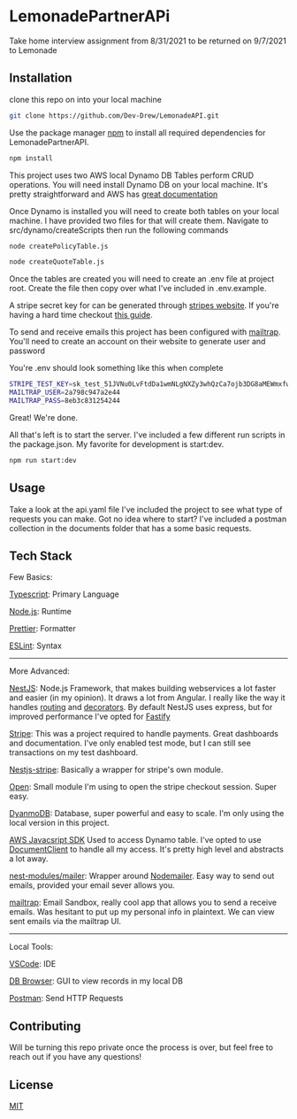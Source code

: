 # LemonadePartnerAPi

Take home interview assignment from 8/31/2021 to be returned on 9/7/2021 to Lemonade



## Installation

clone this repo on into your local machine

```bash
git clone https://github.com/Dev-Drew/LemonadeAPI.git
```

Use the package manager [npm](https://www.npmjs.com/) to install all required dependencies for LemonadePartnerAPI.

```bash
npm install
```

This project uses two AWS local Dynamo DB Tables perform CRUD operations. You will need install Dynamo DB on your local machine. It's pretty straightforward and AWS has [great documentation](https://docs.aws.amazon.com/amazondynamodb/latest/developerguide/DynamoDBLocal.html) 

Once Dynamo is installed you will need to create both tables on your local machine. I have provided two files for that will create them.  Navigate to src/dynamo/createScripts then run the following commands 

```bash
node createPolicyTable.js
```
```bash
node createQuoteTable.js
```

Once the tables are created you will need to create an .env file at project root. Create the file then copy over what I've included in .env.example.

A stripe secret key for can be generated through [stripes website](https://stripe.com/). If you're having a hard time checkout [this guide](https://www.appinvoice.com/en/s/documentation/how-to-get-stripe-publishable-key-and-secret-key-23).

To send and receive emails this project has been configured with [mailtrap](https://mailtrap.io/). You'll need to create an account on their website to generate user and password

You're .env should look something like this when complete
```bash
STRIPE_TEST_KEY=sk_test_51JVNu0LvFtdDa1wmNLgNXZy3whQzCa7ojb3DG8aMEWmxfwNCXTlz2yWvp27aRQLQFL0pFecfJol7kPvo87DWlrZC00kO6GJOhM
MAILTRAP_USER=2a798c947a2e44
MAILTRAP_PASS=8eb3c831254244
```

Great! We're done. 

All that's left is to start the server. I've included a few different run scripts in the package.json.
My favorite for development is start:dev. 

```bash
npm run start:dev
```

## Usage

Take a look at the api.yaml file I've included the project to see what type of requests you can make.
Got no idea where to start? I've included a postman collection in the documents folder that has a some basic requests.


## Tech Stack
Few Basics:

[Typescript](https://www.typescriptlang.org/): Primary Language 

[Node.js](https://nodejs.org/en/): Runtime 

[Prettier](https://prettier.io/): Formatter

[ESLint](https://eslint.org/): Syntax 

---

More Advanced:

[NestJS](https://nestjs.com/): Node.js Framework, that makes building webservices a lot faster and easier (in my opinion). It draws a lot from Angular. I really like the way it handles [routing](https://docs.nestjs.com/controllers) and [decorators](https://docs.nestjs.com/custom-decorators). By default NestJS uses express, but for improved performance I've opted for [Fastify](https://docs.nestjs.com/techniques/performance)

[Stripe](https://stripe.com/): This was a project required to handle payments. Great dashboards and documentation. I've only enabled test mode, but I can still see transactions on my test dashboard.

[Nestjs-stripe](https://www.npmjs.com/package/nestjs-stripe): Basically a wrapper for stripe's own module. 

[Open](https://www.npmjs.com/package/open): Small module I'm using to open the stripe checkout session. Super easy.

[DyanmoDB](https://aws.amazon.com/dynamodb/): Database, super powerful and easy to scale. I'm only using the local version in this project.

[AWS Javacsript SDK](https://aws.amazon.com/sdk-for-javascript/) Used to access Dynamo table. I've opted to use [DocumentClient](https://docs.aws.amazon.com/AWSJavaScriptSDK/latest/AWS/DynamoDB/DocumentClient.html) to handle all my access. It's pretty high level and abstracts a lot away. 

[nest-modules/mailer](https://github.com/nest-modules/mailer): Wrapper around [Nodemailer](https://nodemailer.com/about/). Easy way to send out emails, provided your email sever allows you. 

[mailtrap](https://mailtrap.io/): Email Sandbox, really cool app that allows you to send a receive emails. Was hesitant to put up my personal info in plaintext.  We can view sent emails via the mailtrap UI.

---

Local Tools:

[VSCode](https://code.visualstudio.com/): IDE

[DB Browser](https://sqlitebrowser.org/): GUI to view records in my local DB

[Postman](https://www.postman.com/): Send HTTP Requests





## Contributing
Will be turning this repo private once the process is over, but feel free to reach out if you have any questions!

## License
[MIT](https://choosealicense.com/licenses/mit/)